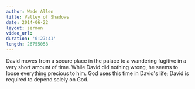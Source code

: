 ```yaml
---
author: Wade Allen
title: Valley of Shadows
date: 2014-06-22
layout: sermon
video_url:
duration: '0:27:41'
length: 26755058
---
```


David moves from a secure place in the palace to a wandering fugitive in a very short amount of time. While David did nothing wrong, he seems to loose everything precious to him. God uses this time in David's life; David is required to depend solely on God.
